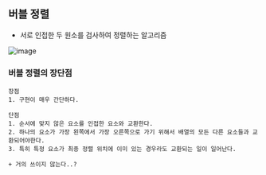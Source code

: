 ## 버블 정렬

- 서로 인접한 두 원소를 검사하여 정렬하는 알고리즘

![image](https://user-images.githubusercontent.com/43161245/83346678-ae4e3800-a359-11ea-9fe8-c851c15b4173.png)

### 버블 정렬의 장단점

```
장점
1. 구현이 매우 간단하다.

단점
1. 순서에 맞지 않은 요소를 인접한 요소와 교환한다.
2. 하나의 요소가 가장 왼쪽에서 가장 오른쪽으로 가기 위해서 배열의 모든 다른 요소들과 교환되어야한다.
3. 특히 특정 요소가 최종 정렬 위치에 이미 있는 경우라도 교환되는 일이 일어난다.

+ 거의 쓰이지 않는다..?
```

